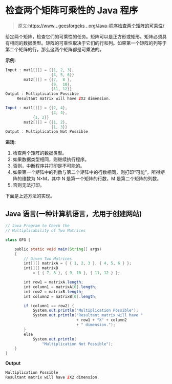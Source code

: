 # 检查两个矩阵可乘性的 Java 程序

> 原文:[https://www . geesforgeks . org/Java-程序检查两个矩阵的可乘性/](https://www.geeksforgeeks.org/java-program-to-check-the-multiplicability-of-two-matrices/)

给定两个矩阵，检查它们的可乘性的任务。矩阵可以是正方形或矩形。矩阵必须具有相同的数据类型。矩阵的可乘性取决于它们的行和列。如果第一个矩阵的列等于第二个矩阵的行，那么这两个矩阵都是可乘法的。

**示例:**

```java
Input : mat1[][] = {{1, 2, 3}, 
                    {4, 5, 6}}
        mat2[][] = {{7,  8 }, 
                    {9,  10},
                    {11, 12}}
Output : Multiplication Possible
     Resultant matrix will have 2X2 dimension.

Input : mat1[][] = {{2, 4}, 
                    {3, 4},
            {1, 2}}
        mat2[][] = {{1, 2}, 
                    {1, 3}}       
Output : Multiplication Not Possible

```

**进场:**

1.  检查两个矩阵的数据类型。
2.  如果数据类型相同，则继续执行程序。
3.  否则，中断程序并打印是不可能的。
4.  如果第一个矩阵中的列数与第二个矩阵中的行数相同，则打印“可能”，所得矩阵的维数为 N×M，其中 N 是第一个矩阵的行数，M 是第二个矩阵的列数。
5.  否则无法打印。

下面是上述方法的实现。

## Java 语言(一种计算机语言，尤用于创建网站)

```java
// Java Program to Check the 
// Multiplicability of Two Matrices

class GFG {

    public static void main(String[] args)
    {
        // Given Two Matrices
        int[][] matrixA = { { 1, 2, 3 }, { 4, 5, 6 } };
        int[][] matrixB
            = { { 7, 8 }, { 9, 10 }, { 11, 12 } };

        int row1 = matrixA.length;
        int column1 = matrixA[0].length;
        int row2 = matrixB.length;
        int column2 = matrixB[0].length;

        if (column1 == row2) {
            System.out.println("Multiplication Possible");
            System.out.println("Resultant matrix will have "
                               + row1 + "X" + column2
                               + " dimension.");
        }
        else
            System.out.println(
                "Multiplication Not Possible");
    }
}
```

**Output**

```java
Multiplication Possible
Resultant matrix will have 2X2 dimension.

```